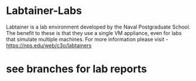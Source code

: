# Labtainer-Labs
Labtainer is a lab environment developed by the Naval Postgraduate School. The benefit to these is that they use a single VM appliance, even for labs that simulate multiple machines. For more information please visit - https://nps.edu/web/c3o/labtainers


# see branches for lab reports
